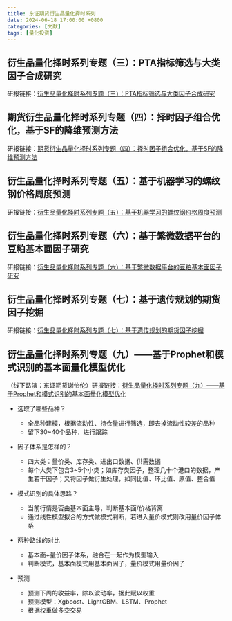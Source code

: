```yaml
---
title: 东证期货衍生品量化择时系列
date: 2024-06-18 17:00:00 +0800 
categories: [文献] 
tags: [量化投资]  
---
```


## 衍生品量化择时系列专题（三）：PTA指标筛选与大类因子合成研究

研报链接：[衍生品量化择时系列专题（三）：PTA指标筛选与大类因子合成研究](/article/research-report/东证期货衍生品量化择时系列/20191202-上海东证期货-上海东证期货衍生品量化择时系列专题之三：PTA指标筛选与大类因子合成研究（2019-12-02）.pdf)

## 期货衍生品量化择时系列专题（四）：择时因子组合优化，基于SF的降维预测方法

研报链接：[期货衍生品量化择时系列专题（四）：择时因子组合优化，基于SF的降维预测方法](/article/research-report/东证期货衍生品量化择时系列/20191202-上海东证期货-上海东证期货衍生品量化择时系列专题（四）：择时因子组合优化，基于SF的降维预测方法（2019-12-02）.pdf)

## 衍生品量化择时系列专题（五）：基于机器学习的螺纹钢价格周度预测

研报链接：[衍生品量化择时系列专题（五）：基于机器学习的螺纹钢价格周度预测](/article/research-report/东证期货衍生品量化择时系列/20211125-上海东证期货-上海东证期货衍生品量化择时系列专题（五）：基于机器学习的螺纹钢价格周度预测（2021-11-25）.pdf)

## 衍生品量化择时系列专题（六）：基于繁微数据平台的豆粕基本面因子研究

研报链接：[衍生品量化择时系列专题（六）：基于繁微数据平台的豆粕基本面因子研究](/article/research-report/东证期货衍生品量化择时系列/20220223-上海东证期货-上海东证期货衍生品量化择时系列专题（六）：基于繁微数据平台的豆粕基本面因子研究（2022-02-23）.pdf)

## 衍生品量化择时系列专题（七）：基于遗传规划的期货因子挖掘

研报链接：[衍生品量化择时系列专题（七）：基于遗传规划的期货因子挖掘](/article/research-report/东证期货衍生品量化择时系列/20220506-上海东证期货-上海东证期货衍生品量化择时系列专题（七）：基于遗传规划的期货因子挖掘（2022-05-06）.pdf)

## 衍生品量化择时系列专题（九）——基于Prophet和模式识别的基本面量化模型优化

（线下路演：东证期货谢怡伦）研报链接：[衍生品量化择时系列专题（九）——基于Prophet和模式识别的基本面量化模型优化](/article/research-report/东证期货衍生品量化择时系列/20240328-上海东证期货-衍生品量化择时系列专题（九）：基于Prophet和模式识别的基本面量化模型优化.pdf)

- 选取了哪些品种？
    - 全品种建模，根据流动性、持仓量进行筛选，即去掉流动性较差的品种
    - 留下30~40个品种，进行跟踪

- 因子体系是怎样的？
    - 四大类：量价类、库存类、进出口数据、供需数据
    - 每个大类下包含3~5个小类；如库存类因子，整理几十个港口的数据，产生若干因子；又将因子做衍生处理，如同比值、环比值、原值、整合值

- 模式识别的具体思路？
    - 当前行情是否由基本面主导，判断基本面/价格背离
    - 通过线性模型拟合的方式做模式判断，若进入量价模式则改用量价因子体系

- 两种路线的对比
    - 基本面+量价因子体系，融合在一起作为模型输入
    - 判断模式，基本面模式用基本面因子，量价模式用量价因子

- 预测
    - 预测下周的收益率，除以波动率，据此赋以权重
    - 预测模型：Xgboost、LightGBM、LSTM、Prophet
    - 根据权重做多空交易